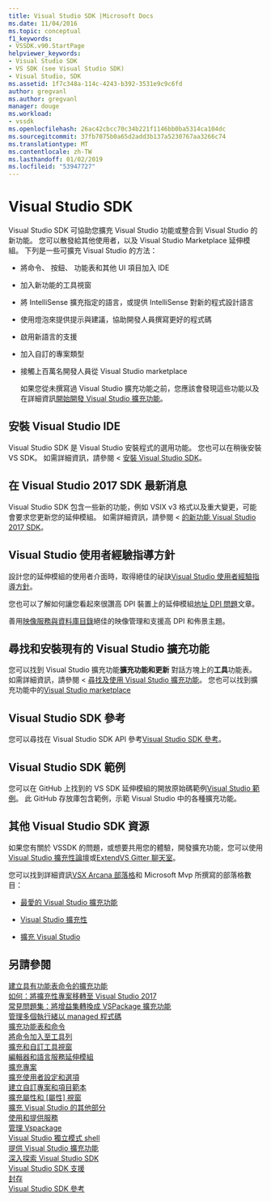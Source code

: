 ```yaml
---
title: Visual Studio SDK |Microsoft Docs
ms.date: 11/04/2016
ms.topic: conceptual
f1_keywords:
- VSSDK.v90.StartPage
helpviewer_keywords:
- Visual Studio SDK
- VS SDK (see Visual Studio SDK)
- Visual Studio, SDK
ms.assetid: 1f7c348a-114c-4243-b392-3531e9c9c6fd
author: gregvanl
ms.author: gregvanl
manager: douge
ms.workload:
- vssdk
ms.openlocfilehash: 26ac42cbcc70c34b221f1146bb0ba5314ca104dc
ms.sourcegitcommit: 37fb7075b0a65d2add3b137a5230767aa3266c74
ms.translationtype: MT
ms.contentlocale: zh-TW
ms.lasthandoff: 01/02/2019
ms.locfileid: "53947727"
---
```

# <a name="visual-studio-sdk"></a>Visual Studio SDK
Visual Studio SDK 可協助您擴充 Visual Studio 功能或整合到 Visual Studio 的新功能。 您可以散發給其他使用者，以及 Visual Studio Marketplace 延伸模組。 下列是一些可擴充 Visual Studio 的方法：  
  
- 將命令、 按鈕、 功能表和其他 UI 項目加入 IDE  
  
- 加入新功能的工具視窗  
  
- 將 IntelliSense 擴充指定的語言，或提供 IntelliSense 對新的程式設計語言  
  
- 使用燈泡來提供提示與建議，協助開發人員撰寫更好的程式碼  
  
- 啟用新語言的支援  
  
- 加入自訂的專案類型  
  
- 接觸上百萬名開發人員從 Visual Studio marketplace  
  
  如果您從未撰寫過 Visual Studio 擴充功能之前，您應該會發現這些功能以及在詳細資訊[開始開發 Visual Studio 擴充功能](../extensibility/starting-to-develop-visual-studio-extensions.md)。  
  
## <a name="install-the-visual-studio-sdk"></a>安裝 Visual Studio IDE  
 Visual Studio SDK 是 Visual Studio 安裝程式的選用功能。 您也可以在稍後安裝 VS SDK。 如需詳細資訊，請參閱 <<c0> [ 安裝 Visual Studio SDK](../extensibility/installing-the-visual-studio-sdk.md)。  
  
## <a name="whats-new-in-the-visual-studio-2017-sdk"></a>在 Visual Studio 2017 SDK 最新消息  
 Visual Studio SDK 包含一些新的功能，例如 VSIX v3 格式以及重大變更，可能會要求您更新您的延伸模組。 如需詳細資訊，請參閱 <<c0> [ 的新功能 Visual Studio 2017 SDK](../extensibility/what-s-new-in-the-visual-studio-2017-sdk.md)。  
  
## <a name="visual-studio-user-experience-guidelines"></a>Visual Studio 使用者經驗指導方針  
 設計您的延伸模組的使用者介面時，取得絕佳的祕訣[Visual Studio 使用者經驗指導方針](../extensibility/ux-guidelines/visual-studio-user-experience-guidelines.md)。  
  
 您也可以了解如何讓您看起來很讚高 DPI 裝置上的延伸模組[地址 DPI 問題](../extensibility/addressing-dpi-issues2.md)文章。  
  
 善用[映像服務與資料庫目錄](../extensibility/image-service-and-catalog.md)絕佳的映像管理和支援高 DPI 和佈景主題。  
  
## <a name="find-and-install-existing-visual-studio-extensions"></a>尋找和安裝現有的 Visual Studio 擴充功能  
 您可以找到 Visual Studio 擴充功能**擴充功能和更新** 對話方塊上的**工具**功能表。 如需詳細資訊，請參閱 <<c0> [ 尋找及使用 Visual Studio 擴充功能](../ide/finding-and-using-visual-studio-extensions.md)。 您也可以找到擴充功能中的[Visual Studio marketplace](https://marketplace.visualstudio.com/)  
  
## <a name="visual-studio-sdk-reference"></a>Visual Studio SDK 參考  
 您可以尋找在 Visual Studio SDK API 參考[Visual Studio SDK 參考](../extensibility/visual-studio-sdk-reference.md)。  
  
## <a name="visual-studio-sdk-samples"></a>Visual Studio SDK 範例  
 您可以在 GitHub 上找到的 VS SDK 延伸模組的開放原始碼範例[Visual Studio 範例](https://aka.ms/vs2015sdksamples)。 此 GitHub 存放庫包含範例，示範 Visual Studio 中的各種擴充功能。  
  
## <a name="other-visual-studio-sdk-resources"></a>其他 Visual Studio SDK 資源  
 如果您有關於 VSSDK 的問題，或想要共用您的體驗，開發擴充功能，您可以使用[Visual Studio 擴充性論壇](https://social.msdn.microsoft.com/Forums/vstudio/home?forum=vsx)或[ExtendVS Gitter 聊天室](https://gitter.im/Microsoft/extendvs)。  
  
 您可以找到詳細資訊[VSX Arcana 部落格](https://blogs.msdn.microsoft.com/vsx/)和 Microsoft Mvp 所撰寫的部落格數目：  
  
-   [最愛的 Visual Studio 擴充功能](http://geekswithblogs.net/sdorman/archive/2014/10/05/favorite-visual-studio-extensions.aspx)  
  
-   [Visual Studio 擴充性](http://www.visualstudioextensibility.com/overview/vs/)  
  
-   [擴充 Visual Studio](http://blog.slaks.net/2013-10-18/extending-visual-studio-part-1-getting-started/)  
  
## <a name="see-also"></a>另請參閱  
 [建立具有功能表命令的擴充功能](../extensibility/creating-an-extension-with-a-menu-command.md)   
 [如何：將擴充性專案移轉至 Visual Studio 2017](../extensibility/how-to-migrate-extensibility-projects-to-visual-studio-2017.md)   
 [常見問題集：將增益集轉換成 VSPackage 擴充功能](../extensibility/faq-converting-add-ins-to-vspackage-extensions.md)   
 [管理多個執行緒以 managed 程式碼](../extensibility/managing-multiple-threads-in-managed-code.md)   
 [擴充功能表和命令](../extensibility/extending-menus-and-commands.md)   
 [將命令加入至工具列](../extensibility/adding-commands-to-toolbars.md)   
 [擴充和自訂工具視窗](../extensibility/extending-and-customizing-tool-windows.md)   
 [編輯器和語言服務延伸模組](../extensibility/editor-and-language-service-extensions.md)   
 [擴充專案](../extensibility/extending-projects.md)   
 [擴充使用者設定和選項](../extensibility/extending-user-settings-and-options.md)   
 [建立自訂專案和項目範本](../extensibility/creating-custom-project-and-item-templates.md)   
 [擴充屬性和 [屬性] 視窗](../extensibility/extending-properties-and-the-property-window.md)   
 [擴充 Visual Studio 的其他部分](../extensibility/extending-other-parts-of-visual-studio.md)   
 [使用和提供服務](../extensibility/using-and-providing-services.md)   
 [管理 Vspackage](../extensibility/managing-vspackages.md)   
 [Visual Studio 獨立模式 shell](/visualstudio/extensibility/shell/visual-studio-isolated-shell)   
 [提供 Visual Studio 擴充功能](../extensibility/shipping-visual-studio-extensions.md)   
 [深入探索 Visual Studio SDK](../extensibility/internals/inside-the-visual-studio-sdk.md)   
 [Visual Studio SDK 支援](../extensibility/support-for-the-visual-studio-sdk.md)   
 [封存](../extensibility/archive.md)   
 [Visual Studio SDK 參考](../extensibility/visual-studio-sdk-reference.md)
